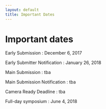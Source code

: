```yaml
---
layout: default
title: Important Dates
---
```


# Important dates

Early Submission
: December 6, 2017

Early Submitter Notification
: January 26, 2018

Main Submission
: tba

Main Submission Notification
: tba

Camera Ready Deadline
: tba

Full-day symposium
: June 4, 2018